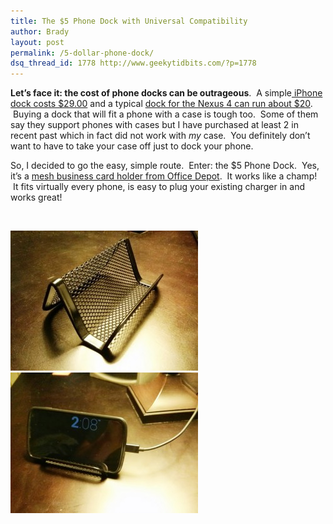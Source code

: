 ```yaml
---
title: The $5 Phone Dock with Universal Compatibility
author: Brady
layout: post
permalink: /5-dollar-phone-dock/
dsq_thread_id: 1778 http://www.geekytidbits.com/?p=1778
---
```

**Let&#8217;s face it: the cost of phone docks can be outrageous**.  A simple<a href="http://store.apple.com/us/product/MC596ZM/B/apple-iphone-4-dock" target="_blank"> iPhone dock costs $29.00</a> and a typical <a href="http://www.amazon.com/RND-Nexus-compatible-without-slim-fit/dp/B00ASQPLOG/ref=br_lf_m_1001095131_1_1_ttl?ie=UTF8&s=wireless&pf_rd_p=1602828162&pf_rd_s=center-3&pf_rd_t=1401&pf_rd_i=1001095131&pf_rd_m=ATVPDKIKX0DER&pf_rd_r=1WTSV0B8Y4SDHDXDE8ZZ" target="_blank">dock for the Nexus 4 can run about $20</a>.  Buying a dock that will fit a phone with a case is tough too.  Some of them say they support phones with cases but I have purchased at least 2 in recent past which in fact did not work with *my* case.  You definitely don&#8217;t want to have to take your case off just to dock your phone.

So, I decided to go the easy, simple route.  Enter: the $5 Phone Dock.  Yes, it&#8217;s a <a href="http://www.officedepot.com/a/products/346429/Office-Depot-Brand-Metro-Mesh-Business/" target="_blank">mesh business card holder from Office Depot</a>.  It works like a champ!  It fits virtually every phone, is easy to plug your existing charger in and works great!


&nbsp;

[<img class="alignnone size-medium wp-image-1785" alt="IMG_20130818_140702" src="/media/IMG_20130818_140702-300x224.jpg" width="300" height="224" />][1][<img class="alignnone size-medium wp-image-1784" alt="IMG_20130818_140847" src="/media/IMG_20130818_140847-300x225.jpg" width="300" height="225" />][2]

&nbsp;

 [1]: /media/IMG_20130818_140702.jpg
 [2]: /media/IMG_20130818_140847.jpg
